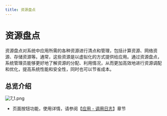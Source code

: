 ```yaml
---
title: 资源盘点
---
```


# 资源盘点

资源盘点对系统中应用所需的各种资源进行清点和管理，包括计算资源、网络资源、存储资源等。通常，这些资源是以虚拟化的方式提供给应用。通过资源盘点，系统管理员能够更好地了解资源的分配、利用情况，从而更加高效地进行资源调配和优化，提高系统性能和安全性，同时也可以节省成本。

## 总览介绍

![7_1.png](https://yunshan-guangzhou.oss-cn-beijing.aliyuncs.com/pub/pic/20230920650ac6b17b985.png)

- 页面按钮功能，使用详情，请参阅【[应用 - 调用日志](../07-application/05-call_log.md)】章节
  